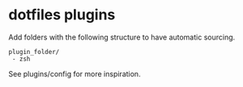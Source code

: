# dotfiles plugins 

Add folders with the following structure to have automatic sourcing.
```
plugin_folder/
 - zsh
```

See plugins/config for more inspiration.
